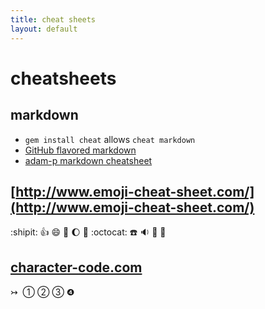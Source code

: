 ```yaml
---
title: cheat sheets
layout: default
---
```


# cheatsheets

## markdown
* ```gem install cheat``` allows ```cheat markdown```
* [GitHub flavored markdown](https://help.github.com/articles/github-flavored-markdown)
* [adam-p markdown cheatsheet](https://github.com/adam-p/markdown-here/wiki/Markdown-Cheatsheet)

## [http://www.emoji-cheat-sheet.com/](http://www.emoji-cheat-sheet.com/)
:shipit: :thumbsup: :smile: :poop: :moon: :volcano: :octocat: :phone: :sound: :dvd: :ghost:
## [character-code.com](http://character-code.com/)  
&#8611;  &#131; &#10112; &#10113; &#10114; &#10105;
